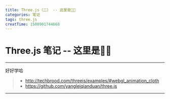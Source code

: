 ```yaml
---
title: Three.js（二） -- 这里是🌰🌰
categories: 笔记
tags: three.js
creatTime: 1500901744668
---
```


# Three.js 笔记 -- 这里是🌰🌰


----
好好学哈
> - http://techbrood.com/threejs/examples/#webgl_animation_cloth
> - https://github.com/yangleiqianduan/three.js


----